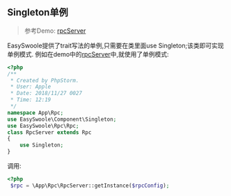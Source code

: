## Singleton单例

> 参考Demo: [rpcServer](https://github.com/easy-swoole/demo/blob/3.x/App/Rpc/RpcServer.php)

EasySwoole提供了trait写法的单例,只需要在类里面use Singleton;该类即可实现单例模式.
例如在demo中的[rpcServer](https://github.com/easy-swoole/demo/blob/3.x/App/Rpc/RpcServer.php)中,就使用了单例模式:

```php
<?php
/**
 * Created by PhpStorm.
 * User: Apple
 * Date: 2018/11/27 0027
 * Time: 12:19
 */
namespace App\Rpc;
use EasySwoole\Component\Singleton;
use EasySwoole\Rpc\Rpc;
class RpcServer extends Rpc
{
    use Singleton;
}
```
调用:
```php
<?php
 $rpc = \App\Rpc\RpcServer::getInstance($rpcConfig);
```
